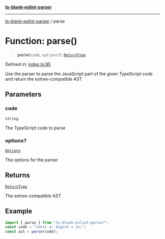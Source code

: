 [**ts-blank-eslint-parser**](../README.md)

---

[ts-blank-eslint-parser](../README.md) / parse

# Function: parse()

> **parse**(`code`, `options?`): [`ReturnType`](../ts-blank-eslint-parser/namespaces/parse/type-aliases/ReturnType.md)

Defined in: [index.ts:95](https://github.com/Rel1cx/ts-blank-eslint-parser/blob/2997dc76f61442978c3fdaeb317854243e766cc7/src/index.ts#L95)

Use the parser to parse the JavaScript part of the given TypeScript code and return the estree-compatible AST

## Parameters

### code

`string`

The TypeScript code to parse

### options?

[`Options`](../ts-blank-eslint-parser/namespaces/parse/type-aliases/Options.md)

The options for the parser

## Returns

[`ReturnType`](../ts-blank-eslint-parser/namespaces/parse/type-aliases/ReturnType.md)

The estree-compatible AST

## Example

```ts
import { parse } from "ts-blank-eslint-parser";
const code = "const a: bigint = 1n;";
const ast = parse(code);
```
